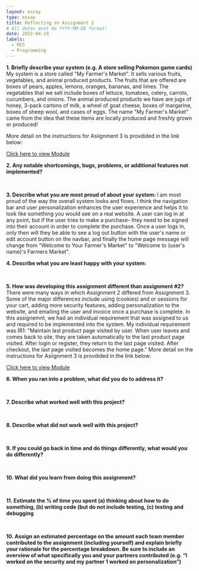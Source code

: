 ```yaml
---
layout: essay
type: essay
title: Reflecting on Assignment 2
# All dates must be YYYY-MM-DD format!
date: 2022-04-19
labels:
  - MIS
  - Programming
---
```


<b>1.	Briefly describe your system (e.g. A store selling Pokemon game cards) </b>
My system is a store called "My Farmer's Market". It sells various fruits, vegetables, and animal produced products. The fruits that are offered are boxes of pears, apples, lemons, oranges, bananas, and limes. The vegetables that we sell include boxes of lettuce, tomatoes, celery, carrots, cucumbers, and onions. The animal produced products we have are jugs of honey, 3-pack cartons of milk, a wheel of goat cheese, boxes of margarine, boxes of sheep wool, and cases of eggs. The name "My Farmer's Market" came from the idea that these items are locally produced and freshly grown or produced!

More detail on the instructions for Asiignment 3 is provdided in the link below:
<br>

[Click here to view Module](https://dport96.github.io/ITM352/morea/180.Assignment3/experience-Assignment3.html)
<br>
  
<b>2.	Any notable shortcomings, bugs, problems, or additional features not implemented? </b>

<br>

<b>3.	Describe what you are most proud of about your system: </b>
I am most proud of the way the overall system looks and flows. I think the navigation bar and user personalization enhances the user experience and helps it to look like something you would see on a real website. A user can log in at any point, but if the user tries to make a purchase- they need to be signed into their account in order to complete the purchase. Once a user logs in, only then will they be able to see a log out button with the user's name or edit account button on the navbar, and finally the home page message will change from "Welcome to Your Farmer's Market" to "Welcome to (user's name)'s Farmers Market". 
<br>

<b>4.	Describe what you are least happy with your system: </b>

<br>

<b>5. How was developing this assignment different than assignment #2? </b>
There were many ways in which Assignment 2 differed from Assignment 3. Some of the major differences include using (cookies) and or sessions for your cart, adding more security features, adding personalization to the website, and emailing the user and invoice once a purchase is complete. In this assignemnt, we had an individual requirement that was assigned to us and required to be implemented into the system. My individual requirement was IR1: "Maintain last product page visited by user. When user leaves and comes back to site, they are taken automatically to the last product page visited. After login or register, they return to the last page visited. After checkout, the last page visited becomes the home page." More detail on the instructions for Asiignment 3 is provdided in the link below:
<br>

[Click here to view Module](https://dport96.github.io/ITM352/morea/180.Assignment3/experience-Assignment3.html)
<br>
  
<b>6.	When you ran into a problem, what did you do to address it? </b>

<br>

<b>7.	Describe what worked well with this project? </b>

<br>

<b>8.	Describe what did not work well with this project?</b>

<br>

<b>9.	If you could go back in time and do things differently, what would you do differently? </b>

<br>

<b>10.	What did you learn from doing this assignment? </b>

<br>

<b>11. Estimate the % of time you spent (a) thinking about how to do something, (b) writing code (but do not include testing, (c) testing and debugging</b>

<br>

<b>10.	Assign an estimated percentage on the amount each team member contributed to the assignment (including yourself) and explain briefly your rationale for the percentage breakdown. Be sure to include an overview of what specifically you and your partners contributed (e.g. “I worked on the security and my partner 1 worked on personalization”) </b>

<br>
